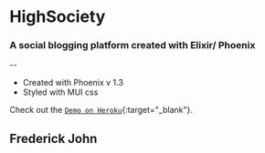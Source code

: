 # HighSociety

### A social blogging platform created with Elixir/ Phoenix

--

* Created with Phoenix v 1.3
* Styled with MUI css

Check out the [`Demo on Heroku`](https://highsociety.herokuapp.com/){:target="_blank"}.


## Frederick John
